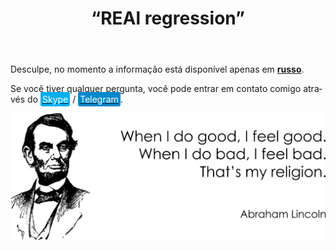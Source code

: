 ﻿---
layout: post-ea

group: Сonselheiro técnico
title: '“REAl regression”'
meta: REAl regression. Todas as receitas da venda deste produto serão utilizadas para o desenvolvimento do projeto e para a caridade.

logo: real_regression.svg
og: img/og-real-regression.jpg

order: 12

category: ea

lang: pt
ref: real_regression
---

Desculpe, no momento a informação está disponível apenas em **<a href="https://lincolnvirus.com/projects/ru/forex/real_regression.html" target="_blank">russo</a>**.

Se você tiver qualquer pergunta, você pode entrar em contato comigo através do <a href="skype:chutkoy89?call" target="_blank"><span style="background-color:#00aff0; color:white; padding:3px; border-radius: 3px">Skype</span></a> / <a href="https://t.me/chutkoy" target="_blank"><span style="background-color:#0088cc; color:white; padding:3px; border-radius: 3px">Telegram</span></a>. 

<a data-fancybox="gallery" href="/img/programming/Lincoln.png"><img src="/img/programming/Lincoln.png" alt=""></a>
